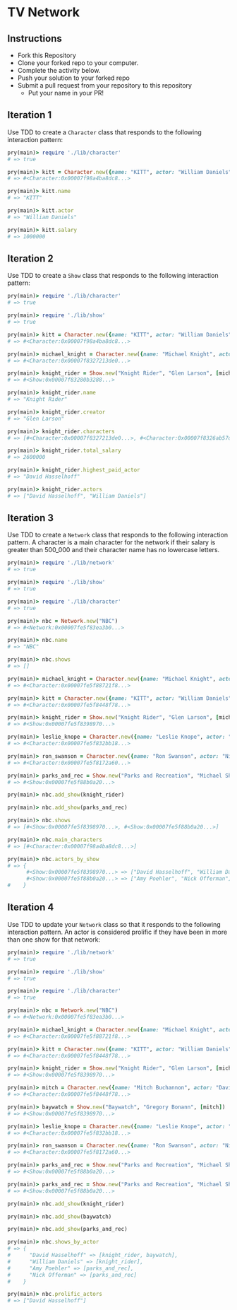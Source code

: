 # TV Network

## Instructions

* Fork this Repository
* Clone your forked repo to your computer.
* Complete the activity below.
* Push your solution to your forked repo
* Submit a pull request from your repository to this repository
  * Put your name in your PR!

## Iteration 1

Use TDD to create a `Character` class that responds to the following interaction pattern:

```ruby
pry(main)> require './lib/character'
# => true

pry(main)> kitt = Character.new({name: "KITT", actor: "William Daniels", salary: 1_000_000})    
# => #<Character:0x00007f98a4ba8dc8...>

pry(main)> kitt.name
# => "KITT"

pry(main)> kitt.actor
# => "William Daniels"

pry(main)> kitt.salary
# => 1000000
```

## Iteration 2

Use TDD to create a `Show` class that responds to the following interaction pattern:

```ruby
pry(main)> require './lib/character'
# => true

pry(main)> require './lib/show'
# => true

pry(main)> kitt = Character.new({name: "KITT", actor: "William Daniels", salary: 1_000_000})    
# => #<Character:0x00007f98a4ba8dc8...>

pry(main)> michael_knight = Character.new({name: "Michael Knight", actor: "David Hasselhoff", salary: 1_600_000})
# => #<Character:0x00007f8327213de0...>

pry(main)> knight_rider = Show.new("Knight Rider", "Glen Larson", [michael_knight, kitt])    
# => #<Show:0x00007f83280b3288...>

pry(main)> knight_rider.name
# => "Knight Rider"

pry(main)> knight_rider.creator
# => "Glen Larson"

pry(main)> knight_rider.characters
# => [#<Character:0x00007f8327213de0...>, #<Character:0x00007f8326ab57d8...>]

pry(main)> knight_rider.total_salary
# => 2600000

pry(main)> knight_rider.highest_paid_actor
# => "David Hasselhoff"

pry(main)> knight_rider.actors
# => ["David Hasselhoff", "William Daniels"]


```

## Iteration 3

Use TDD to create a `Network` class that responds to the following interaction pattern. A character is a main character for the network if their salary is greater than 500_000 and their character name has no lowercase letters.

```ruby
pry(main)> require './lib/network'
# => true

pry(main)> require './lib/show'
# => true

pry(main)> require './lib/character'
# => true

pry(main)> nbc = Network.new("NBC")    
# => #<Network:0x00007fe5f83ea3b0...>

pry(main)> nbc.name
# => "NBC"

pry(main)> nbc.shows
# => []

pry(main)> michael_knight = Character.new({name: "Michael Knight", actor: "David Hasselhoff", salary: 1_600_000})    
# => #<Character:0x00007fe5f88721f8...>

pry(main)> kitt = Character.new({name: "KITT", actor: "William Daniels", salary: 1_000_000})    
# => #<Character:0x00007fe5f8448f78...>

pry(main)> knight_rider = Show.new("Knight Rider", "Glen Larson", [michael_knight, kitt])    
# => #<Show:0x00007fe5f8398970...>

pry(main)> leslie_knope = Character.new({name: "Leslie Knope", actor: "Amy Poehler", salary: 2_000_000})
# => #<Character:0x00007fe5f832bb18...>

pry(main)> ron_swanson = Character.new({name: "Ron Swanson", actor: "Nick Offerman", salary: 1_400_000})    
# => #<Character:0x00007fe5f8172a60...>

pry(main)> parks_and_rec = Show.new("Parks and Recreation", "Michael Shur & Greg Daniels", [leslie_knope, ron_swanson])    
# => #<Show:0x00007fe5f88b0a20...>

pry(main)> nbc.add_show(knight_rider)

pry(main)> nbc.add_show(parks_and_rec)    

pry(main)> nbc.shows
# => [#<Show:0x00007fe5f8398970...>, #<Show:0x00007fe5f88b0a20...>]

pry(main)> nbc.main_characters
# => [#<Character:0x00007f98a4ba8dc8...>]

pry(main)> nbc.actors_by_show
# => {
      #<Show:0x00007fe5f8398970...> => ["David Hasselhoff", "William Daniels"],
      #<Show:0x00007fe5f88b0a20...> => ["Amy Poehler", "Nick Offerman"]
#    }
```

## Iteration 4

Use TDD to update your `Network` class so that it responds to the following interaction pattern. An actor is considered prolific if they have been in more than one show for that network:

```ruby
pry(main)> require './lib/network'
# => true

pry(main)> require './lib/show'
# => true

pry(main)> require './lib/character'
# => true

pry(main)> nbc = Network.new("NBC")    
# => #<Network:0x00007fe5f83ea3b0...>

pry(main)> michael_knight = Character.new({name: "Michael Knight", actor: "David Hasselhoff", salary: 1_600_000})    
# => #<Character:0x00007fe5f88721f8...>

pry(main)> kitt = Character.new({name: "KITT", actor: "William Daniels", salary: 1_000_000})    
# => #<Character:0x00007fe5f8448f78...>

pry(main)> knight_rider = Show.new("Knight Rider", "Glen Larson", [michael_knight, kitt])    
# => #<Show:0x00007fe5f8398970...>

pry(main)> mitch = Character.new({name: "Mitch Buchannon", actor: "David Hasselhoff", salary: 1_200_000})    
# => #<Character:0x00007fe5f8448f78...>

pry(main)> baywatch = Show.new("Baywatch", "Gregory Bonann", [mitch])    
# => #<Show:0x00007fe5f8398970...>

pry(main)> leslie_knope = Character.new({name: "Leslie Knope", actor: "Amy Poehler", salary: 2_000_000})
# => #<Character:0x00007fe5f832bb18...>

pry(main)> ron_swanson = Character.new({name: "Ron Swanson", actor: "Nick Offerman", salary: 1_400_000})    
# => #<Character:0x00007fe5f8172a60...>

pry(main)> parks_and_rec = Show.new("Parks and Recreation", "Michael Shur & Greg Daniels", [leslie_knope, ron_swanson])    
# => #<Show:0x00007fe5f88b0a20...>

pry(main)> parks_and_rec = Show.new("Parks and Recreation", "Michael Shur & Greg Daniels", [leslie_knope, ron_swanson])    
# => #<Show:0x00007fe5f88b0a20...>

pry(main)> nbc.add_show(knight_rider)

pry(main)> nbc.add_show(baywatch)    

pry(main)> nbc.add_show(parks_and_rec)    

pry(main)> nbc.shows_by_actor
# => {
#      "David Hasselhoff" => [knight_rider, baywatch],  
#      "William Daniels" => [knight_rider],
#      "Amy Poehler" => [parks_and_rec],
#      "Nick Offerman" => [parks_and_rec]
#    }

pry(main)> nbc.prolific_actors
# => ["David Hasselhoff"]

```
